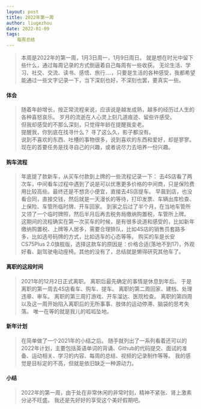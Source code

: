 ```yaml
---
layout: post
title: 2022年第一周
author: liugezhou
date: 2022-01-09
tags:
    每周总结
---
```

> 本周是2022年的第一周，1月3日周一，1月9日周日。
> 就是想在时光中留下些什么，通过每周记录的方式倒逼着自己每周有一些收获。
> 无论生活、学习、社交、交流、读书、感悟、旅行....，只要是生活的各种感受，我都希望能通过一些文字记录一下，当下深刻也好，不深刻也罢，要真实一些。
<!--more -->
#### 
#### 体会
> 随着年龄增长，按正常流程来说，应该说是越发成熟，越多的经历过人生的各种喜怒哀乐。
> 岁月的流逝在人心灵上刻几道痕迹、留些许感受。	
> 但我却感受的不那么深刻，只觉得年龄在提醒我变老。	
> 提醒我，你到底在找寻什么？
> 寻了这么久，影子都没有。	
> 说到不喜欢的东西、吐槽的事物很多，说到喜欢的东西和爱好，却是寥寥。
> 现在的首要任务是找寻自己的兴趣，或者说尽力去培养一份兴趣。


#### 购车流程
> 年底提了款新车，从买车付款到上牌的一些流程记录一下：
> 去4S店看了两次车，中间看车过程中遇到了说是可以优惠更多价格的中间商，只是保险费用比较高些。最终还是不想贪小便宜，直接去4S店提车。
> 早晨到店，也没看合同，直接交钱，然后就是一天漫长的等待，打印发票、车辆出库检查、上保险、车管所临时牌、开车回家。
> 到家之后过了半个月，在当地车管所又领了一个临时牌照，然后半月后再去税务局缴纳购置税，车管所上牌。
> 这期间的流程确实在第一次买车的时候，是有很多说道和感受的，比如新年缴纳购置税、上牌等人居多，需要合理排队，比如4S店的销售员套路多多，比如选号码牌的方式，比如选车的心态等等。
> 购买的车是长安CS75Plus 2.0旗舰版，选择这款车的原因是：价格合适(落地不到17)，外观好看、副驾驶电动座椅。其他的没有了，总结就是懒得研究其他车了。


#### 离职的这段时间
> 2021年的12月2日正式离职。
> 离职后最先确定的事情是休息到年后。
> 于是离职的第一周去4S店看车、购车、提车。
> 离职的第二周回家、建档、处理违章、审车。
> 离职的第三周打游戏、开车溜达、医院检查。
> 离职的第四周以及这一周开始陷入离职后的无所事事、肢体的运动停滞、脑袋的思考失落。
> 唯一在等的就是我儿的呱呱坠地。


#### 新年计划
> 在简单做了一个2021年的小结之后。
> 随手就列出了一系列看着还可以的2022年计划，主要包括英语单词的背诵、Github的代码提交、面试的准备、运动相关、学习的内容、每周的总结、视频的记录制作等等。
> 我的感觉是目标定的不高，但就是依旧缺乏一种源动力。

#### 小结
> 2022年的第一周，由于处在非常休闲的非常时刻，精神不紧张、肾上激素分泌不旺盛。
> 我还是先好好的享受这个美好假期吧。

